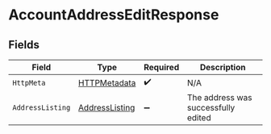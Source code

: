 # AccountAddressEditResponse


## Fields

| Field                                                       | Type                                                        | Required                                                    | Description                                                 |
| ----------------------------------------------------------- | ----------------------------------------------------------- | ----------------------------------------------------------- | ----------------------------------------------------------- |
| `HttpMeta`                                                  | [HTTPMetadata](../../Models/Components/HTTPMetadata.md)     | :heavy_check_mark:                                          | N/A                                                         |
| `AddressListing`                                            | [AddressListing](../../Models/Components/AddressListing.md) | :heavy_minus_sign:                                          | The address was successfully edited                         |